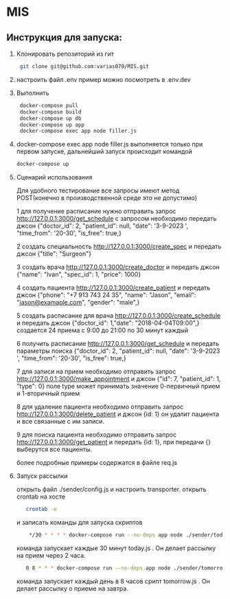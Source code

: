 # MIS

## Инструкция для запуска:

1. Клонировать репозиторий из гит

      ```bash
       git clone git@github.com:varias070/MIS.git
     ```
2. настроить файл .env пример можно посмотреть в .env.dev

3. Выполнить 

   ```bash
    docker-compose pull
    docker-compose build 
    docker-compose up db
    docker-compose up app
    docker-compose exec app node filler.js
   ```
4. docker-compose exec app node filler.js выполняется только при первом запуске, дальнейший запуск происходит командой
   ```bash
   docker-compose up
   ```

5. Сценарий использования

   Для удобного тестирование все запросы имеют метод POST(конечно в производственной среде это не допустимо)

   1 для получение расписание нужно отправить запрос http://127.0.0.1:3000/get_schedule с запросом необходимо передать джсон {"doctor_id": 2, "patient_id": null, "date": '3-9-2023 ', "time_from": '20-30', "is_free": true,}

   2 создать специальность http://127.0.0.1:3000/create_spec и передать джсон {"title": "Surgeon"}

   3 создать врача http://127.0.0.1:3000/create_doctor и передать джсон {"name": "Ivan", "spec_id": 1, "price": 1000}

   4 создать пациента http://127.0.0.1:3000/create_patient и передать джсон  {"phone": "+7 913 743 24 35", "name": "Jason", "email": "jason@examaple.com", "gender": "male",}

   5 создать расписание для врача http://127.0.0.1:3000/create_schedule и передать джсон {"doctor_id": 1,"date": "2018-04-04T09:00",} создается 24 приема  с 9:00 до 21:00 по 30 минут каждый

   6 получить расписание http://127.0.0.1:3000/get_schedule и передать параметры поиска {"doctor_id": 2, "patient_id": null, "date": '3-9-2023 ', "time_from": '20-30', "is_free": true,} 

   7 для записи на прием необходимо отправить запрос http://127.0.0.1:3000/make_appointment и джсон {"id": 7, "patient_id": 1, "type": 0} поле type может принимать значение 0-первичный прием и 1-вторичный прием
   
   8 для удаление пациента необходимо отправить запрос http://127.0.0.1:3000/delete_patient и джсон {id: 1} он удалит пациента и все связанные с им записи.
   
   9 для поиска пациента необходимо отправить запрос http://127.0.0.1:3000/get_patient и передать {id: 1}, при передачи {} выберутся все пациенты.

   более подробные примеры содержатся в файле req.js

6. Запуск рассылки 
   
   открыть файл ./sender/config.js и настроить transporter.
   открыть crontab на хосте
   ```bash
      crontab -e
   ```
   и записать команды для запуска скриптов
   ```bash
       */30 * * * * docker-compose run --no-deps app node ./sender/today.js
   ```
   команда запускает каждые 30 минут today.js . Он делает рассылку на прием через 2 часа.

   ```bash
      0 8 * * * docker-compose run --no-deps app node ./sender/tomorrow.js
   ```
   команда запускает каждый день в 8 часов срипт tomorrow.js . Он делает рассылку o приеме на завтра.